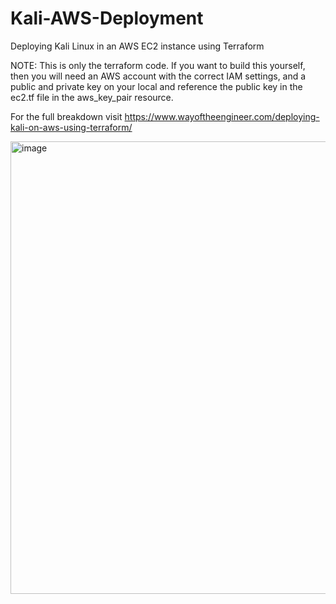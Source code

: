 # Kali-AWS-Deployment
Deploying Kali Linux in an AWS EC2 instance using Terraform

NOTE: This is only the terraform code. If you want to build this yourself, then you will need an AWS account with the correct IAM settings, and a public and private key on your local and reference the public key in the ec2.tf file in the aws_key_pair resource.

For the full breakdown visit https://www.wayoftheengineer.com/deploying-kali-on-aws-using-terraform/

<img width="724" alt="image" src="https://user-images.githubusercontent.com/14828358/235374437-5025bd5f-e580-40d0-be0b-a6638370cac3.png">

